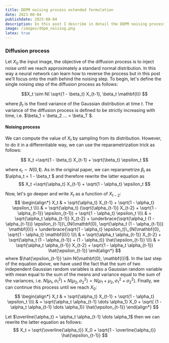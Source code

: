 ```yaml
---
title: DDPM noising process extended formulation
date: 2023-08-04
publishdate: 2023-08-04
description: In this post I describe in detail the DDPM noising process.
image: /images/ddpm_noising.png
latex: true
---
```

### Diffusion process

Let $X_0$ the input image, the objective of the diffusion process is to inject noise until we reach approximately a standard normal distribution. In this way a neural network can learn how to reverse the process but in this post we'll focus onto the math behind the noising step. To begin, let's define the single noising step of the diffusion process as follows:

$$X_t \sim N( \sqrt{1 - \beta_t} X_{t-1}, \beta_t \mathbf{I}) $$ 

where $\beta_t$ is the fixed variance of the Gaussian distribution at time $t$. The variance of the diffusion process is defined to be strictly increasing with time, i.e. $\beta_1 < \beta_2 ... < \beta_T $. 

#### Noising process

We can compute the value of $X_t$ by sampling from its distribution. However, to do it in a differentiable way, we can use the reparametrization trick as follows:

$$ X_t =\sqrt{1 - \beta_t}  X_{t-1} + \sqrt{\beta_t}  \epsilon_t $$

where $\epsilon_t \sim N(0, \mathbf{I})$. As in the original paper, we can reparametrize $\beta_t$ as $\alpha_t = 1 - \beta_t $ and therefore rewrite the latter equation as $$ X_t =\sqrt{\alpha_t}  X_{t-1} + \sqrt{1 - \alpha_t}  \epsilon_t $$

Now, let's go deeper and write $X_t$ as a function of $X_{t-2}$:
$$
\begin{align*}
    X_t & = \sqrt{\alpha_t}  X_{t-1} + \sqrt{1 - \alpha_t}  \epsilon_t  \\\\
        & = \sqrt{\alpha_t}  (\sqrt{\alpha_{t-1}} X_{t-2} + \sqrt{1 - \alpha_{t-1}} \epsilon_{t-1}) + \sqrt{1 - \alpha_t}  \epsilon_t \\\\
        & =  \sqrt{\alpha_t \alpha_{t-1}} X_{t-2} + \underbrace{\sqrt{\alpha_t (1 - \alpha_{t-1})} \epsilon_{t-1}}\_{N(\mathbf{0}, \sqrt{\alpha_t (1 - \alpha_{t-1})} \mathbf{I})} + \underbrace{\sqrt{1 - \alpha_t}  \epsilon_t}\_{N(\mathbf{0}, \sqrt{1 - \alpha_t} \mathbf{I})} \\\\
        & = \sqrt{\alpha_t \alpha_{t-1}} X_{t-2} + \sqrt{\alpha_t (1 - \alpha_{t-1}) + (1 - \alpha_t)} \hat{\epsilon_{t-1}} \\\\
        & = \sqrt{\alpha_t \alpha_{t-1}} X_{t-2} + \sqrt{1 - \alpha_t \alpha_{t-1}} \hat{\epsilon_{t-1}}
\end{align*}
$$
where $\hat{\epsilon_{t-1}} \sim N(\mathbf{0}, \mathbf{I})$.
In the last step of the equation above, we have used the fact that the sum of two independent Gaussian random variables is also a Gaussian random variable with mean equal to the sum of the means and variance equal to the sum of the variances, i.e. $N(\mu_1, \sigma_1^2) + N(\mu_2, \sigma_2^2) = N(\mu_1 + \mu_2, \sigma_1^2 + \sigma_2^2)$. Finally, we can continue this process until we reach $X_0$:
$$
\begin{align*}
    X_t & = \sqrt{\alpha_t}  X_{t-1} + \sqrt{1 - \alpha_t}  \epsilon_t  \\\\
    & = \sqrt{\alpha_t \alpha_{t-1} \dots \alpha_1} X_0 + \sqrt{ (1 - \alpha_t \alpha_{t-1} \dots \alpha_1)} \hat{\epsilon_{t-1}} 
\end{align*}
$$

Let $\overline{\alpha_t} = \alpha_t \alpha_{t-1} \dots \alpha_1$ then we can rewrite the latter equation as follows:
$$
X_t = \sqrt{\overline{\alpha_t}} X_0 + \sqrt{1 - \overline{\alpha_t}} \hat{\epsilon_{t-1}}
$$
